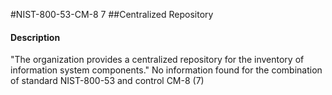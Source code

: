 #NIST-800-53-CM-8 7
##Centralized Repository
#### Description
"The organization provides a centralized repository for the inventory of information system components."
No information found for the combination of standard NIST-800-53 and control CM-8 (7)
